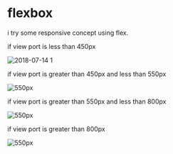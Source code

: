 # flexbox
i try some responsive concept using flex.




if view port is less than 450px

![2018-07-14 1](https://user-images.githubusercontent.com/37179627/42726700-6c9b65e2-87b6-11e8-949e-159fd3d31786.png)




if view port is greater than 450px and less than 550px

![550px](https://user-images.githubusercontent.com/37179627/42726749-22497244-87b7-11e8-8fc1-c970be7726de.png)

if view port is greater than 550px and less than 800px

![550px](https://user-images.githubusercontent.com/37179627/42726763-56bed0aa-87b7-11e8-82b0-289be150bc03.png)


if view port is greater than 800px

![550px](https://user-images.githubusercontent.com/37179627/42726773-8a0e1d44-87b7-11e8-833a-20cae3f983b8.png)
